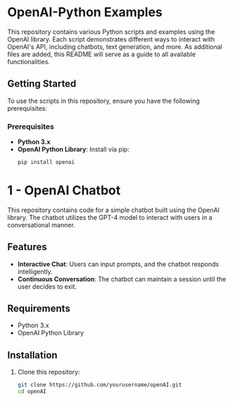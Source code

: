 # OpenAI-Python Examples

This repository contains various Python scripts and examples using the OpenAI library. Each script demonstrates different ways to interact with OpenAI's API, including chatbots, text generation, and more. As additional files are added, this README will serve as a guide to all available functionalities.
 
## Getting Started

To use the scripts in this repository, ensure you have the following prerequisites:

### Prerequisites

- **Python 3.x**
- **OpenAI Python Library**: Install via pip:
  ```bash
  pip install openai

# 1 - OpenAI Chatbot

This repository contains code for a simple chatbot built using the OpenAI library. The chatbot utilizes the GPT-4 model to interact with users in a conversational manner.

## Features

- **Interactive Chat**: Users can input prompts, and the chatbot responds intelligently.
- **Continuous Conversation**: The chatbot can maintain a session until the user decides to exit.

## Requirements

- Python 3.x
- OpenAI Python Library

## Installation

1. Clone this repository:
   ```bash
   git clone https://github.com/yourusername/openAI.git
   cd openAI

